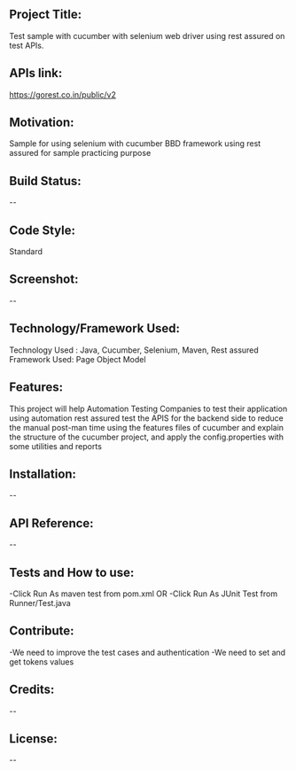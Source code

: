 
## Project Title:
Test sample with cucumber with selenium web driver using rest assured on test APIs.
## APIs link:
https://gorest.co.in/public/v2


## Motivation:
Sample for using selenium with cucumber BBD framework using rest assured for sample practicing purpose 



## Build Status:
--
## Code Style:
Standard
## Screenshot:
--
## Technology/Framework Used: 
Technology Used : Java, Cucumber, Selenium, Maven, Rest assured
Framework Used: Page Object Model
## Features:
This project will help Automation Testing Companies to test their application using automation rest assured test the APIS for the backend side to reduce the manual post-man time using the features files of cucumber and explain the structure of the cucumber project, and apply the config.properties with some utilities and reports

## Installation:
--
## API Reference:
--
## Tests and How to use:
-Click Run As maven test from pom.xml OR
-Click Run As JUnit Test from Runner/Test.java
## Contribute:
-We need to improve the test cases and authentication
-We need to set and get tokens values
## Credits:
--
## License:
--